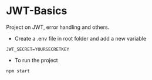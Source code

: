 # JWT-Basics
Project on JWT, error handling and others.

- Create a .env file in root folder and add a new variable
```
JWT_SECRET=YOURSECRETKEY
```
- To run the project

```
npm start
```

